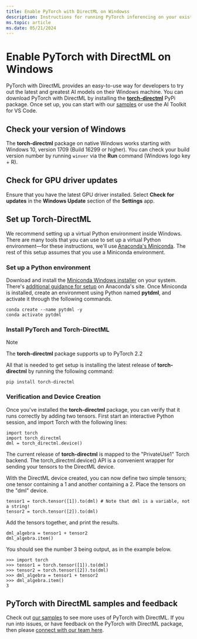 ```yaml
---
title: Enable PyTorch with DirectML on Windowss
description: Instructions for running PyTorch inferencing on your existing hardware with **PyTorch with DirectML**, using Windows.
ms.topic: article
ms.date: 05/21/2024
---
```


# Enable PyTorch with DirectML on Windows

PyTorch with DirectML provides an easy-to-use way for developers to try out the latest and greatest AI models on their Windows machine. You can download PyTorch with DirectML by installing the [**torch-directml**](https://pypi.org/project/torch-directml/) PyPi package. Once set up, you can start with our [samples](https://github.com/microsoft/DirectML/tree/master/PyTorch) or use the AI Toolkit for VS Code.

## Check your version of Windows

The **torch-directml** package on native Windows works starting with Windows 10, version 1709 (Build 16299 or higher). You can check your build version number by running `winver` via the **Run** command (Windows logo key + R).

## Check for GPU driver updates

Ensure that you have the latest GPU driver installed. Select **Check for updates** in the **Windows Update** section of the **Settings** app.

## Set up Torch-DirectML 

We recommend setting up a virtual Python environment inside Windows. There are many tools that you can use to set up a virtual Python environment&mdash;for these instructions, we'll use [Anaconda's Miniconda](https://docs.anaconda.com/free/miniconda/). The rest of this setup assumes that you use a Miniconda environment.

### Set up a Python environment 

Download and install the [Miniconda Windows installer](https://docs.anaconda.com/free/miniconda/#latest-miniconda-installer-links) on your system. There's [additional guidance for setup](https://docs.anaconda.com/free/miniconda/miniconda-install/) on Anaconda's site. Once Miniconda is installed, create an environment using Python named **pytdml**, and activate it through the following commands.

```
conda create --name pytdml -y
conda activate pytdml
```

### Install PyTorch and Torch-DirectML

> [!NOTE]
> The **torch-directml** package supports up to PyTorch 2.2

All that is needed to get setup is installing the latest release of **torch-directml** by running the following command:

```
pip install torch-directml
```

### Verification and Device Creation

Once you've installed the **torch-directml** package, you can verify that it runs correctly by adding two tensors. First start an interactive Python session, and import Torch with the following lines:

```
import torch
import torch_directml
dml = torch_directml.device()
```

The current release of **torch-directml** is mapped to the "PrivateUse1" Torch backend. The torch_directml.device() API is a convenient wrapper for sending your tensors to the DirectML device.

With the DirectML device created, you can now define two simple tensors; one tensor containing a 1 and another containing a 2. Place the tensors on the "dml" device.

```
tensor1 = torch.tensor([1]).to(dml) # Note that dml is a variable, not a string!
tensor2 = torch.tensor([2]).to(dml)
```

Add the tensors together, and print the results.

```
dml_algebra = tensor1 + tensor2
dml_algebra.item()
```

You should see the number 3 being output, as in the example below.

```
>>> import torch
>>> tensor1 = torch.tensor([1]).to(dml)
>>> tensor2 = torch.tensor([2]).to(dml)
>>> dml_algebra = tensor1 + tensor2
>>> dml_algebra.item()
3
```  

## PyTorch with DirectML samples and feedback 

Check out [our samples](https://github.com/microsoft/DirectML/tree/master/PyTorch) to see more uses of PyTorch with DirectML. If you run into issues, or have feedback on the PyTorch with DirectML package, then please [connect with our team here](https://github.com/microsoft/DirectML/issues).
